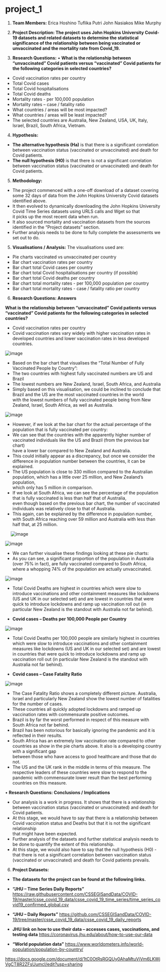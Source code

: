 # project_1

1.	**Team Members:**   		Erica Hoshino
                                        Tuflika Putri
                                        John Nasiakos
                                        Mike Murphy


2.	**Project Description:
The project uses John Hopkins University Covid-19 datasets and related datasets to determine the statistical significance of the relationship between being vaccinated or unvaccinated and the mortality rate from Covid_19.**


3.	**Research Questions:**
•	**What is the relationship between “unvaccinated” Covid patients versus “vaccinated” Covid patients for the following categories in selected countries?**
* Covid vaccination rates per country
* Total Covid cases
* Total Covid hospitalisations
* Total Covid deaths
* Mortality rates - per 100,000 population
* Mortality rates – case / fatality ratio
* What countries / areas will be most impacted?	 
* What countries / areas will be least impacted?
* The selected countries are Australia, New Zealand, USA, UK, Italy, Israel, Brazil, South Africa, Vietnam. 


4.	**Hypothesis:**
* **The alternative hypothesis (Ha)** is that there is a significant correlation between vaccination status (vaccinated or unvaccinated) and death for Covid patients.
* **The null hypothesis (H0)** is that there is not a significant correlation between vaccination status (vaccinated or unvaccinated) and death for Covid patients.


5.	**Methodology:**

* The project commenced with a one-off download of a dataset covering some 32 days of data from the John Hopkins University Covid datasets identified above.
* It then evolved to dynamically downloading the John Hopkins University Covid Time Series datasets using URLS calls and Wget so that  
        it picks up the most recent data when run.
* It also sourced mortality and vaccination datasets from the sources identified in the “Project datasets” section.
* Further analysis needs to be done to fully complete the assessments we set out to do. 


5.	**Visualisations / Analysis:**
The visualisations used are:
* Pie charts vaccinated vs unvaccinated per country					
* Bar chart vaccination rates per country						
* Bar chart total Covid cases per country						
* Bar chart total Covid hospitalisations per country (if possible)				
* Bar chart total Covid deaths per country						
* Bar chart total mortality rates - per 100,000 population per country				
* Bar chart total mortality rates - case / fatality ratio per country							


6.	**Research Questions: Answers**

**What is the relationship between “unvaccinated” Covid patients versus “vaccinated” Covid patients for the following categories in selected countries?**

* Covid vaccination rates per country
* Covid vaccination rates vary widely with higher vaccination rates in developed countries and lower vaccination rates in less developed countries.

![image](https://user-images.githubusercontent.com/89948865/148156699-bdea8146-c98a-4654-9357-711293847804.png)

* Based on the bar chart that visualises the “Total Number of Fully Vaccinated People by Country”:
* The two countries with highest fully vaccinated numbers are US and Brazil
* The lowest numbers are New Zealand, Israel, South Africa, and Australia
* Simply based on this visualisation, we could be inclined to conclude that Brazil and the US are the most vaccinated countries in the world  
  with the lowest numbers of fully vaccinated people being from New Zealand, Israel, South Africa, as well as Australia.

![image](https://user-images.githubusercontent.com/89948865/148158227-921b34f3-7f20-429f-a5e4-7059eb3a980e.png)


* However, if we look at the bar chart for the actual percentage of the population that is fully vaccinated per country:
* We can see that the countries with the apparently higher number of vaccinated individuals like the US and Brazil (from the previous bar chart)  
  have a lower bar compared to New Zealand and Australia.
* This could initially appear as a discrepancy, but once we consider the difference in population number between the countries, it can be explained.
* The US population is close to 330 million compared to the Australian population, which has a little over 25 million, and New Zealand’s population,  
  which only has 5 million in comparison.
* If we look at South Africa, we can see the percentage of the population that is fully vaccinated is less than half that of Australia,  
  even though based on the previous bar chart, the number of vaccinated individuals was relatively close to that of Australia.
* This again, can be explained by the difference in population number, with South Africa reaching over 59 million and Australia with less than half that, at 25 million.  

 
![image](https://user-images.githubusercontent.com/89948865/148158413-fa02955e-1760-4fd5-a48f-8bb91e653c44.png)

![image](https://user-images.githubusercontent.com/89948865/148158461-aa544bc7-71e0-4b24-8aec-253dabbec7b6.png)

*  We can further visualise these findings looking at these pie charts:
*  As you can see, a significant proportion of the population in Australia (over 75% in fact), are fully vaccinated compared to South Africa,  
   where a whopping 74% of the population are actually unvaccinated.

![image](https://user-images.githubusercontent.com/89948865/148158564-3251dc37-02b4-43ff-bb28-a40f87b780e2.png)


* Total Covid Deaths are highest in countries which were slow to introduce vaccinations and other containment measures like lockdowns (US and UK in our selected set) and are lowest in countries that were quick to introduce lockdowns and ramp up vaccination roll out (in particular New Zealand is the standout with Australia not far behind).

* **Covid cases – Deaths per 100,000 People per Country**

![image](https://user-images.githubusercontent.com/89948865/148158707-47cfae9d-d13e-4dbb-9124-6bd1d66e8a41.png)

* Total Covid Deaths per 100,000 people are similarly highest in countries which were slow to introduce vaccinations and other containment measures like lockdowns (US and UK in our selected set) and are lowest in countries that were quick to introduce lockdowns and ramp up vaccination roll out (in particular New Zealand is the standout with Australia not far behind).

* **Covid cases – Case Fatality Ratio**

![image](https://user-images.githubusercontent.com/89948865/148158764-031814da-8e71-4818-970d-fd0bd78a9450.png)


* The Case Fatality Ratio shows a completely different picture. Australia, Israel and particularly New Zealand show the lowest number of fatalities for the number of cases.  
* These countries all quickly adopted lockdowns and ramped up vaccination rates with commensurate positive outcomes.
* Brazil is by far the worst performed in respect of this measure with South Africa not far behind.  
* Brazil has been notorious for basically ignoring the pandemic and it is reflected in their results.  
* South Africa has an extremely low vaccination rate compared to other countries as show in the pie charts above. It also is a developing country with a significant gap  
  between those who have access to good healthcare and those that do not. 
* The US and the UK rank in the middle in terms of this measure. The respective leaders of these countries were slow to respond to the pandemic with commensurate lower result than the best performing countries on this measure. 


•	**Research Questions: Conclusions / Implications**

* Our analysis is a work in progress. It shows that there is a relationship between vaccination status (vaccinated or unvaccinated) and death for Covid patients.
* At this stage, we would have to say that there is a relationship between Covid vaccination status and Deaths but that it is not the significant relationship  
  that might have been expected.
* Further analysis of the datasets and further statistical analysis needs to be done to quantify the extent of this relationship.
* At this stage, we would also have to say that the null hypothesis (H0) - that there is not a significant correlation between vaccination status (vaccinated or unvaccinated) and death for Covid patients prevails.


6.	**Project Datasets:** 
	
* **The datasets for the project can be found at the following links.**
  
* **“JHU – Time Series Daily Reports”**
https://raw.githubusercontent.com/CSSEGISandData/COVID-19/master/csse_covid_19_data/csse_covid_19_time_series/time_series_covid19_confirmed_global.csv

* **“JHU – Daily Reports”**
https://github.com/CSSEGISandData/COVID-19/tree/master/csse_covid_19_data/csse_covid_19_daily_reports

* **JHU link on how to use their data – accesses cases, vaccinations, and testing data**
https://coronavirus.jhu.edu/about/how-to-use-our-data

* **“World population data”**
https://www.worldometers.info/world-population/population-by-country/


https://docs.google.com/document/d/1tC0OtRsRGQUy0AhaMtuViVm6LKWjVgCT8R2ZFsUumcI/edit?usp=sharing
